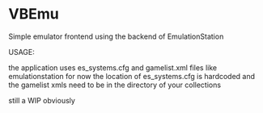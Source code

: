 # VBEmu
Simple emulator frontend using the backend of EmulationStation

USAGE:

the application uses es_systems.cfg and gamelist.xml files like emulationstation
for now the location of es_systems.cfg is hardcoded and the gamelist xmls need to be in the directory of your collections

still a WIP obviously
